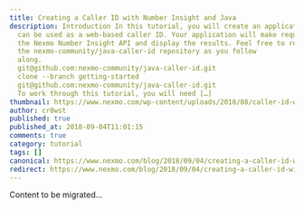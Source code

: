 ```yaml
---
title: Creating a Caller ID with Number Insight and Java
description: Introduction In this tutorial, you will create an application that
  can be used as a web-based caller ID. Your application will make requests to
  the Nexmo Number Insight API and display the results. Feel free to refer to
  the nexmo-community/java-caller-id repository as you follow
  along. 																git clone --branch getting-started
  git@github.com:nexmo-community/java-caller-id.git																					12										git
  clone --branch getting-started
  git@github.com:nexmo-community/java-caller-id.git 														 Prerequisites
  To work through this tutorial, you will need […]
thumbnail: https://www.nexmo.com/wp-content/uploads/2018/08/caller-id-with-java.png
author: cr0wst
published: true
published_at: 2018-09-04T11:01:15
comments: true
category: tutorial
tags: []
canonical: https://www.nexmo.com/blog/2018/09/04/creating-a-caller-id-with-java-dr
redirect: https://www.nexmo.com/blog/2018/09/04/creating-a-caller-id-with-java-dr
---
```

Content to be migrated...